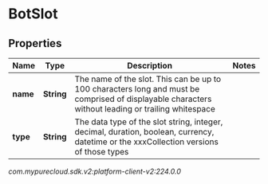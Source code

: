 # BotSlot


## Properties

| Name | Type | Description | Notes |
| ------------ | ------------- | ------------- | ------------- |
| **name** | **String** | The name of the slot. This can be up to 100 characters long and must be comprised of displayable characters without leading or trailing whitespace |  |
| **type** | **String** | The data type of the slot string, integer, decimal, duration, boolean, currency, datetime or the xxxCollection versions of those types |  |




_com.mypurecloud.sdk.v2:platform-client-v2:224.0.0_
